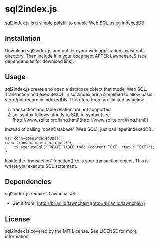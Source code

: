 # sql2index.js

sql2index.js is a simple polyfill to enable Web SQL using indexedDB.

## Installation

Download sql2index.js and put it in your web application javascripts directory. Then include it in your document AFTER LawnchairJS (see dependencies for download link).

## Usage

sql2index.js create and open a database object that model Web SQL. Transaction and executeSQL in sql2index are a simplified to allow basic store/put record in indexedDB. Therefore there are limited as below. 
1) transaction and table relation are not supported.
2) sql syntax follows strictly to SQLite syntax (see [http://www.sqlite.org/lang.html](http://www.sqlite.org/lang.html))

Instead of calling 'openDatabase' (Web SQL), just call 'openIndexedDB'.
 
	var conn=openIndexedDB();
	conn.transaction(function(tx){
		tx.executeSql('CREATE TABLE todo (content TEXT, status TEXT)');
	}
	
Inside the 'transaction' function() `tx` is your transaction object. This is where you execute SQL statement.

## Dependencies

sql2index.js requires LawnchairJS.
* Get it from: [http://brian.io/lawnchair/](http://brian.io/lawnchair/)

## License

sql2index is covered by the MIT License. See LICENSE for more information.